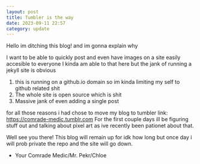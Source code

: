 ```yaml
---
layout: post
title: Tumbler is the way
date: 2023-09-11 22:57
category: update
---
```


Hello im ditching this blog! and im gonna explain why

I want to be able to quickly post and even have images on a site easily accesible to everyone
I kinda am able to that here but the jank of running a jekyll site is obvious

1. this is running on a github.io domain so im kinda limiting my self to github related shit
2. The whole site is open source which is shit
3. Massive jank of even adding a single post

for all those reasons i had chose to move my blog to tumbler link: https://comrade-medic.tumblr.com
For the first couple days ill be figuring stuff out and talking about pixel art as ive recently been pationet about that.

Well see you there! This blog will remain up for idk how long but once day i will prob private the repo and the site will go down.

* Your Comrade Medic/Mr. Pekr/Chloe

